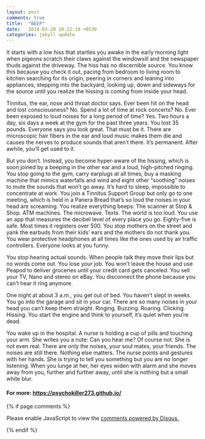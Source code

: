 ```yaml
---
layout: post
comments: true
title:  "BEEP"
date:   2018-03-20 10:22:10 +0530
categories: jekyll update
---
```


It starts with a low hiss that startles you awake in the early morning light when pigeons scratch their claws against the windowsill and the newspaper thuds against the driveway. The hiss has no discernible source. You know this because you check it out, pacing from bedroom to living room to kitchen searching for its origin, peering in corners and leaning into appliances, stepping into the backyard, looking up, down and sideways for the source until you realize the hissing is coming from inside your head.

Tinnitus, the ear, nose and throat doctor says. Ever been hit on the head and lost consciousness? No. Spend a lot of time at rock concerts? No. Ever been exposed to loud noises for a long period of time? Yes. Two hours a day, six days a week at the gym for the past three years. You lost 35 pounds. Everyone says you look great. That must be it. There are microscopic hair fibers in the ear and loud music makes them die and causes the nerves to produce sounds that aren’t there. It’s permanent. After awhile, you’ll get used to it.

But you don’t. Instead, you become hyper-aware of the hissing, which is soon joined by a beeping in the other ear and a loud, high-pitched ringing. You stop going to the gym, carry earplugs at all times, buy a masking machine that mimics waterfalls and wind and eight other “soothing” noises to mute the sounds that won’t go away. It’s hard to sleep, impossible to concentrate at work. You join a Tinnitus Support Group but only go to one meeting, which is held in a Panera Bread that’s so loud the noises in your head are screaming. You realize everything beeps: The scanner at Stop & Shop. ATM machines. The microwave. Texts. The world is too loud. You use an app that measures the decibel level of every place you go. Eighty-five is safe. Most times it registers over 500. You stop mothers on the street and yank the earbuds from their kids’ ears and the mothers do not thank you. You wear protective headphones at all times like the ones used by air traffic controllers. Everyone looks at you funny.

You stop hearing actual sounds. When people talk they move their lips but no words come out. You lose your job. You won’t leave the house and use Peapod to deliver groceries until your credit card gets canceled. You sell your TV, Nano and stereo on eBay. You disconnect the phone because you can’t hear it ring anymore.

One night at about 3 a.m., you get out of bed. You haven’t slept in weeks. You go into the garage and sit in your car. There are so many noises in your head you can’t keep them straight. Ringing. Buzzing. Roaring. Clicking. Hissing. You start the engine and think to yourself, it’s quiet when you’re dead.

You wake up in the hospital. A nurse is holding a cup of pills and touching your arm. She writes you a note: Can you hear me? Of course not. She is not even real. There are only the noises, your soul mates, your friends. The noises are still there. Nothing else matters. The nurse points and gestures with her hands. She is trying to tell you something but you are no longer listening. When you lunge at her, her eyes widen with alarm and she moves away from you, further and further away, until she is nothing but a small white blur.

#### For more: https://psychokiller273.github.io/


{% if page.comments %}
<div id="disqus_thread"></div>
<script>

/**
*  RECOMMENDED CONFIGURATION VARIABLES: EDIT AND UNCOMMENT THE SECTION BELOW TO INSERT DYNAMIC VALUES FROM YOUR PLATFORM OR CMS.
*  LEARN WHY DEFINING THESE VARIABLES IS IMPORTANT: https://disqus.com/admin/universalcode/#configuration-variables*/
/*
var disqus_config = function () {
this.page.url = PAGE_URL;  // Replace PAGE_URL with your page's canonical URL variable
this.page.identifier = PAGE_IDENTIFIER; // Replace PAGE_IDENTIFIER with your page's unique identifier variable
};
*/
(function() { // DON'T EDIT BELOW THIS LINE
var d = document, s = d.createElement('script');
s.src = 'https://psychokiller273-github-io.disqus.com/embed.js';
s.setAttribute('data-timestamp', +new Date());
(d.head || d.body).appendChild(s);
})();
</script>
<noscript>Please enable JavaScript to view the <a href="https://disqus.com/?ref_noscript">comments powered by Disqus.</a></noscript>

{% endif %}
